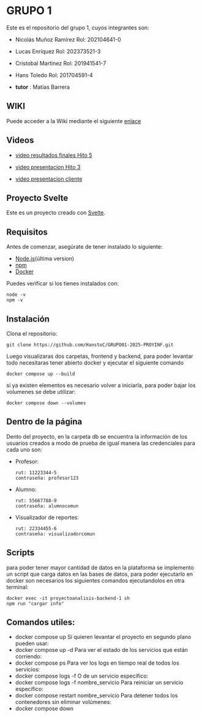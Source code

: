# GRUPO 1
Este es el repositorio del grupo 1, cuyos integrantes son:

* Nicolás Muñoz Ramírez Rol: 202104641-0
* Lucas Enríquez  Rol: 202373521-3
* Cristobal Martinez Rol: 201941541-7
* Hans Toledo Rol: 201704591-4
  
* **tutor** : Matias Barrera

## WIKI
Puede acceder a la Wiki mediante el siguiente [enlace](https://github.com/HanstoC/GRUPO01-2025-PROYINF/wiki)

## Videos

* [video resultados finales Hito 5](https://youtu.be/zY7TzRxbgvU)

* [video presentacion Hito 3](https://youtu.be/6xBzfmOZk-A)

* [video presentacion cliente](https://aula.usm.cl/pluginfile.php/6994529/mod_resource/content/1/video1943571039.mp4)


## Proyecto Svelte

Este es un proyecto creado con [Svelte](https://svelte.dev/).

## Requisitos

Antes de comenzar, asegúrate de tener instalado lo siguiente:

- [Node.js](https://nodejs.org/)(última version)
- [npm](https://www.npmjs.com/) 
- [Docker](https://docs.docker.com/get-started/get-docker/)

Puedes verificar si los tienes instalados con:
```
node -v
npm -v
```

## Instalación

Clona el repositorio:
```
git clone https://github.com/HanstoC/GRUPO01-2025-PROYINF.git
```
Luego visualizaras dos carpetas, frontend y backend, para poder levantar todo necesitaras tener abierto docker y ejecutar el siguiente comando
```
docker compose up --build

```

si ya existen elementos es necesario volver a iniciarla, para poder bajar los volumenes se debe utilizar:
```
docker compose down --volumes

```
## Dentro de la página

Dento del proyecto, en la carpeta db se encuentra la información de los usuarios creados a modo de prueba de igual manera las credenciales para cada uno son:

- Profesor:
  ```
  rut: 11223344-5
  contraseña: profesor123

  ```
- Alumno:
  ```
  rut: 55667788-9
  contraseña: alumnocomun

  ```

- Visualizador de reportes:
  ```
  rut: 22334455-6
  contraseña: visualizadorcomun

  ```

## Scripts

para poder tener mayor cantidad de datos en la plataforma se implemento un script que carga datos en las bases de datos, para poder ejecutarlo en docker son necesarios los siguientes comandos ejecutandolos en otra terminal:
  ```
docker exec -it proyectoanalisis-backend-1 sh
npm run "cargar info"
  ```

## Comandos utiles:

- docker compose up Si quieren levantar el proyecto en segundo plano pueden usar:
- docker compose up -d Para ver el estado de los servicios que están corriendo:
- docker compose ps Para ver los logs en tiempo real de todos los servicios:
- docker compose logs -f O de un servicio específico:
- docker compose logs -f nombre_servicio Para reiniciar un servicio específico:
- docker compose restart nombre_servicio Para detener todos los contenedores sin eliminar volúmenes:
- docker compose down


